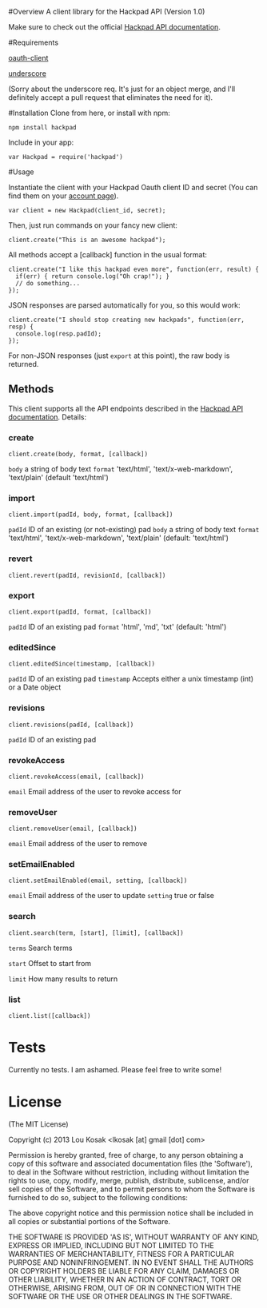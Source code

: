 #Overview
A client library for the Hackpad API (Version 1.0)

Make sure to check out the official [Hackpad API documentation](https://hackpad.com/Hackpad-API-v1.0-k9bpcEeOo2Q).

#Requirements

[oauth-client](https://github.com/unscene/node-oauth)

[underscore](http://underscorejs.org/)

(Sorry about the underscore req. It's just for an object merge, and I'll definitely
accept a pull request that eliminates the need for it).

#Installation
Clone from here, or install with npm:

    npm install hackpad

Include in your app:

    var Hackpad = require('hackpad')

#Usage

Instantiate the client with your Hackpad Oauth client ID and secret (You can find them on your [account page](https://hackpad.com/ep/account/)).

    var client = new Hackpad(client_id, secret);

Then, just run commands on your fancy new client:

    client.create("This is an awesome hackpad");

All methods accept a [callback] function in the usual format:

    client.create("I like this hackpad even more", function(err, result) {
      if(err) { return console.log("Oh crap!"); }
      // do something...
    });

JSON responses are parsed automatically for you, so this would work:

    client.create("I should stop creating new hackpads", function(err, resp) {
      console.log(resp.padId);
    });

For non-JSON responses (just `export` at this point), the raw body is returned.

## Methods

This client supports all the API endpoints described in the [Hackpad API documentation](https://hackpad.com/Hackpad-API-v1.0-k9bpcEeOo2Q). Details:

### create
    client.create(body, format, [callback])

`body` a string of body text
`format` 'text/html', 'text/x-web-markdown', 'text/plain' (default 'text/html')

### import
    client.import(padId, body, format, [callback])

`padId` ID of an existing (or not-existing) pad
`body` a string of body text
`format` 'text/html', 'text/x-web-markdown', 'text/plain' (default: 'text/html')

### revert
    client.revert(padId, revisionId, [callback])

### export
    client.export(padId, format, [callback])

`padId` ID of an existing pad
`format` 'html', 'md', 'txt' (default: 'html')

### editedSince
    client.editedSince(timestamp, [callback])

`padId` ID of an existing pad
`timestamp` Accepts either a unix timestamp (int) or a Date object

### revisions
    client.revisions(padId, [callback])

`padId` ID of an existing pad

### revokeAccess
    client.revokeAccess(email, [callback])

`email` Email address of the user to revoke access for

### removeUser
    client.removeUser(email, [callback])

`email` Email address of the user to remove

### setEmailEnabled
    client.setEmailEnabled(email, setting, [callback])

`email` Email address of the user to update
`setting` true or false

### search
    client.search(term, [start], [limit], [callback])

`terms` Search terms

`start` Offset to start from

`limit` How many results to return

### list
    client.list([callback])

# Tests
Currently no tests. I am ashamed. Please feel free to write some!

# License

(The MIT License)

Copyright (c) 2013 Lou Kosak &lt;lkosak [at] gmail [dot] com&gt;

Permission is hereby granted, free of charge, to any person obtaining
a copy of this software and associated documentation files (the
'Software'), to deal in the Software without restriction, including
without limitation the rights to use, copy, modify, merge, publish,
distribute, sublicense, and/or sell copies of the Software, and to
permit persons to whom the Software is furnished to do so, subject to
the following conditions:

The above copyright notice and this permission notice shall be
included in all copies or substantial portions of the Software.

THE SOFTWARE IS PROVIDED 'AS IS', WITHOUT WARRANTY OF ANY KIND,
EXPRESS OR IMPLIED, INCLUDING BUT NOT LIMITED TO THE WARRANTIES OF
MERCHANTABILITY, FITNESS FOR A PARTICULAR PURPOSE AND NONINFRINGEMENT.
IN NO EVENT SHALL THE AUTHORS OR COPYRIGHT HOLDERS BE LIABLE FOR ANY
CLAIM, DAMAGES OR OTHER LIABILITY, WHETHER IN AN ACTION OF CONTRACT,
TORT OR OTHERWISE, ARISING FROM, OUT OF OR IN CONNECTION WITH THE
SOFTWARE OR THE USE OR OTHER DEALINGS IN THE SOFTWARE.
